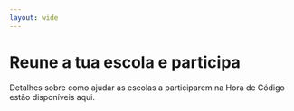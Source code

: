 ```yaml
---
layout: wide
---
```


# Reune a tua escola e participa

Detalhes sobre como ajudar as escolas a participarem na Hora de Código estão disponíveis aqui.